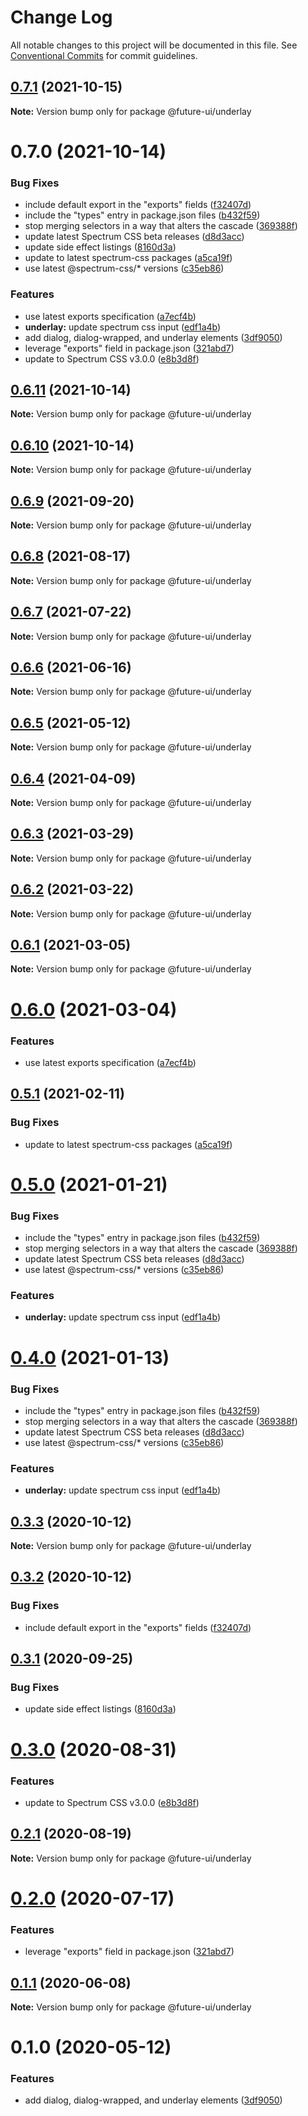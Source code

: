 # Change Log

All notable changes to this project will be documented in this file.
See [Conventional Commits](https://conventionalcommits.org) for commit guidelines.

## [0.7.1](https://github.com/adobe/spectrum-web-components/compare/@future-ui/underlay@0.7.0...@future-ui/underlay@0.7.1) (2021-10-15)

**Note:** Version bump only for package @future-ui/underlay





# 0.7.0 (2021-10-14)


### Bug Fixes

* include default export in the "exports" fields ([f32407d](https://github.com/adobe/spectrum-web-components/commit/f32407d7bbfd18e72c35b6f27740549e79957858))
* include the "types" entry in package.json files ([b432f59](https://github.com/adobe/spectrum-web-components/commit/b432f5982b3b79f80af12f6d0312cbe2285e608b))
* stop merging selectors in a way that alters the cascade ([369388f](https://github.com/adobe/spectrum-web-components/commit/369388f8cc147543891087991c569f849ddb9b38))
* update latest Spectrum CSS beta releases ([d8d3acc](https://github.com/adobe/spectrum-web-components/commit/d8d3acc86de31e58219db6ba2a9d045b83cbe103))
* update side effect listings ([8160d3a](https://github.com/adobe/spectrum-web-components/commit/8160d3ab2c4f5ea11ac40897a5cf1fdaa357f4a8))
* update to latest spectrum-css packages ([a5ca19f](https://github.com/adobe/spectrum-web-components/commit/a5ca19f67d5b3f0951667c4441d4d977bf1e0937))
* use latest @spectrum-css/* versions ([c35eb86](https://github.com/adobe/spectrum-web-components/commit/c35eb86defd89a0c36b5ea186f6d40f20851b5e5))


### Features

* use latest exports specification ([a7ecf4b](https://github.com/adobe/spectrum-web-components/commit/a7ecf4b6da7996f36a8a89f62cc2384709497008))
* **underlay:** update spectrum css input ([edf1a4b](https://github.com/adobe/spectrum-web-components/commit/edf1a4b780b83b99ae054fad7d547fba99c2c7dc))
* add dialog, dialog-wrapped, and underlay elements ([3df9050](https://github.com/adobe/spectrum-web-components/commit/3df9050f65bd3a95f9b986aa728cfc1a2eaee432))
* leverage "exports" field in package.json ([321abd7](https://github.com/adobe/spectrum-web-components/commit/321abd7b7e78ccd9157cff75a1fa3dbd06e81f79))
* update to Spectrum CSS v3.0.0 ([e8b3d8f](https://github.com/adobe/spectrum-web-components/commit/e8b3d8f75c77c04b4d7af126b91b0f6ad2a40742))





## [0.6.11](https://github.com/adobe/spectrum-web-components/compare/@future-ui/underlay@0.6.9...@future-ui/underlay@0.6.11) (2021-10-14)

**Note:** Version bump only for package @future-ui/underlay

## [0.6.10](https://github.com/adobe/spectrum-web-components/compare/@future-ui/underlay@0.6.9...@future-ui/underlay@0.6.10) (2021-10-14)

**Note:** Version bump only for package @future-ui/underlay

## [0.6.9](https://github.com/adobe/spectrum-web-components/compare/@future-ui/underlay@0.6.8...@future-ui/underlay@0.6.9) (2021-09-20)

**Note:** Version bump only for package @future-ui/underlay

## [0.6.8](https://github.com/adobe/spectrum-web-components/compare/@future-ui/underlay@0.6.7...@future-ui/underlay@0.6.8) (2021-08-17)

**Note:** Version bump only for package @future-ui/underlay

## [0.6.7](https://github.com/adobe/spectrum-web-components/compare/@future-ui/underlay@0.6.6...@future-ui/underlay@0.6.7) (2021-07-22)

**Note:** Version bump only for package @future-ui/underlay

## [0.6.6](https://github.com/adobe/spectrum-web-components/compare/@future-ui/underlay@0.6.5...@future-ui/underlay@0.6.6) (2021-06-16)

**Note:** Version bump only for package @future-ui/underlay

## [0.6.5](https://github.com/adobe/spectrum-web-components/compare/@future-ui/underlay@0.6.4...@future-ui/underlay@0.6.5) (2021-05-12)

**Note:** Version bump only for package @future-ui/underlay

## [0.6.4](https://github.com/adobe/spectrum-web-components/compare/@future-ui/underlay@0.6.3...@future-ui/underlay@0.6.4) (2021-04-09)

**Note:** Version bump only for package @future-ui/underlay

## [0.6.3](https://github.com/adobe/spectrum-web-components/compare/@future-ui/underlay@0.6.2...@future-ui/underlay@0.6.3) (2021-03-29)

**Note:** Version bump only for package @future-ui/underlay

## [0.6.2](https://github.com/adobe/spectrum-web-components/compare/@future-ui/underlay@0.6.1...@future-ui/underlay@0.6.2) (2021-03-22)

**Note:** Version bump only for package @future-ui/underlay

## [0.6.1](https://github.com/adobe/spectrum-web-components/compare/@future-ui/underlay@0.6.0...@future-ui/underlay@0.6.1) (2021-03-05)

**Note:** Version bump only for package @future-ui/underlay

# [0.6.0](https://github.com/adobe/spectrum-web-components/compare/@future-ui/underlay@0.5.1...@future-ui/underlay@0.6.0) (2021-03-04)

### Features

-   use latest exports specification ([a7ecf4b](https://github.com/adobe/spectrum-web-components/commit/a7ecf4b6da7996f36a8a89f62cc2384709497008))

## [0.5.1](https://github.com/adobe/spectrum-web-components/compare/@future-ui/underlay@0.5.0...@future-ui/underlay@0.5.1) (2021-02-11)

### Bug Fixes

-   update to latest spectrum-css packages ([a5ca19f](https://github.com/adobe/spectrum-web-components/commit/a5ca19f67d5b3f0951667c4441d4d977bf1e0937))

# [0.5.0](https://github.com/adobe/spectrum-web-components/compare/@future-ui/underlay@0.3.3...@future-ui/underlay@0.5.0) (2021-01-21)

### Bug Fixes

-   include the "types" entry in package.json files ([b432f59](https://github.com/adobe/spectrum-web-components/commit/b432f5982b3b79f80af12f6d0312cbe2285e608b))
-   stop merging selectors in a way that alters the cascade ([369388f](https://github.com/adobe/spectrum-web-components/commit/369388f8cc147543891087991c569f849ddb9b38))
-   update latest Spectrum CSS beta releases ([d8d3acc](https://github.com/adobe/spectrum-web-components/commit/d8d3acc86de31e58219db6ba2a9d045b83cbe103))
-   use latest @spectrum-css/\* versions ([c35eb86](https://github.com/adobe/spectrum-web-components/commit/c35eb86defd89a0c36b5ea186f6d40f20851b5e5))

### Features

-   **underlay:** update spectrum css input ([edf1a4b](https://github.com/adobe/spectrum-web-components/commit/edf1a4b780b83b99ae054fad7d547fba99c2c7dc))

# [0.4.0](https://github.com/adobe/spectrum-web-components/compare/@future-ui/underlay@0.3.3...@future-ui/underlay@0.4.0) (2021-01-13)

### Bug Fixes

-   include the "types" entry in package.json files ([b432f59](https://github.com/adobe/spectrum-web-components/commit/b432f5982b3b79f80af12f6d0312cbe2285e608b))
-   stop merging selectors in a way that alters the cascade ([369388f](https://github.com/adobe/spectrum-web-components/commit/369388f8cc147543891087991c569f849ddb9b38))
-   update latest Spectrum CSS beta releases ([d8d3acc](https://github.com/adobe/spectrum-web-components/commit/d8d3acc86de31e58219db6ba2a9d045b83cbe103))
-   use latest @spectrum-css/\* versions ([c35eb86](https://github.com/adobe/spectrum-web-components/commit/c35eb86defd89a0c36b5ea186f6d40f20851b5e5))

### Features

-   **underlay:** update spectrum css input ([edf1a4b](https://github.com/adobe/spectrum-web-components/commit/edf1a4b780b83b99ae054fad7d547fba99c2c7dc))

## [0.3.3](https://github.com/adobe/spectrum-web-components/compare/@future-ui/underlay@0.3.2...@future-ui/underlay@0.3.3) (2020-10-12)

**Note:** Version bump only for package @future-ui/underlay

## [0.3.2](https://github.com/adobe/spectrum-web-components/compare/@future-ui/underlay@0.3.1...@future-ui/underlay@0.3.2) (2020-10-12)

### Bug Fixes

-   include default export in the "exports" fields ([f32407d](https://github.com/adobe/spectrum-web-components/commit/f32407d7bbfd18e72c35b6f27740549e79957858))

## [0.3.1](https://github.com/adobe/spectrum-web-components/compare/@future-ui/underlay@0.3.0...@future-ui/underlay@0.3.1) (2020-09-25)

### Bug Fixes

-   update side effect listings ([8160d3a](https://github.com/adobe/spectrum-web-components/commit/8160d3ab2c4f5ea11ac40897a5cf1fdaa357f4a8))

# [0.3.0](https://github.com/adobe/spectrum-web-components/compare/@future-ui/underlay@0.2.1...@future-ui/underlay@0.3.0) (2020-08-31)

### Features

-   update to Spectrum CSS v3.0.0 ([e8b3d8f](https://github.com/adobe/spectrum-web-components/commit/e8b3d8f75c77c04b4d7af126b91b0f6ad2a40742))

## [0.2.1](https://github.com/adobe/spectrum-web-components/compare/@future-ui/underlay@0.2.0...@future-ui/underlay@0.2.1) (2020-08-19)

**Note:** Version bump only for package @future-ui/underlay

# [0.2.0](https://github.com/adobe/spectrum-web-components/compare/@future-ui/underlay@0.1.1...@future-ui/underlay@0.2.0) (2020-07-17)

### Features

-   leverage "exports" field in package.json ([321abd7](https://github.com/adobe/spectrum-web-components/commit/321abd7b7e78ccd9157cff75a1fa3dbd06e81f79))

## [0.1.1](https://github.com/adobe/spectrum-web-components/compare/@future-ui/underlay@0.1.0...@future-ui/underlay@0.1.1) (2020-06-08)

**Note:** Version bump only for package @future-ui/underlay

# 0.1.0 (2020-05-12)

### Features

-   add dialog, dialog-wrapped, and underlay elements ([3df9050](https://github.com/adobe/spectrum-web-components/commit/3df9050f65bd3a95f9b986aa728cfc1a2eaee432))
